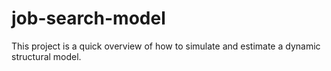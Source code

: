 # job-search-model

This project is a quick overview of how to simulate and estimate a dynamic structural model.
